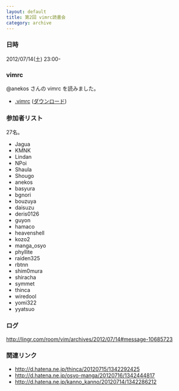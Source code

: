 ```yaml
---
layout: default
title: 第2回 vimrc読書会
category: archive
---
```


### 日時
2012/07/14(土) 23:00-

### vimrc
@anekos さんの vimrc を読みました。

- [.vimrc](https://github.com/anekos/my-config/blob/0afcd78455743a4d3fad31674136428052dc6ebe/.vimrc) ([ダウンロード](https://raw.github.com/anekos/my-config/0afcd78455743a4d3fad31674136428052dc6ebe/.vimrc))

### 参加者リスト
27名。

- Jagua
- KMNK
- Lindan
- NPoi
- Shaula
- Shougo
- anekos
- basyura
- bgnori
- bouzuya
- daisuzu
- deris0126
- guyon
- hamaco
- heavenshell
- kozo2
- manga\_osyo
- phyllite
- raiden325
- rbtnn
- shim0mura
- shiracha
- symmet
- thinca
- wiredool
- yomi322
- yyatsuo


### ログ
<http://lingr.com/room/vim/archives/2012/07/14#message-10685723>

### 関連リンク
- <http://d.hatena.ne.jp/thinca/20120715/1342292425>
- <http://d.hatena.ne.jp/osyo-manga/20120716/1342444817>
- <http://d.hatena.ne.jp/kanno_kanno/20120714/1342286212>
